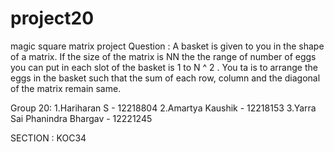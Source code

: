 # project20
magic square matrix project
Question : A basket is given to you in the shape of a matrix. If the size of the matrix is NN the the range of number of eggs you can put in each slot of the basket is 1 to N ^ 2 . You ta is to arrange the eggs in the basket such that the sum of each row, column and the diagonal of the matrix remain same.

Group 20:
1.Hariharan S - 12218804
2.Amartya Kaushik - 12218153
3.Yarra Sai Phanindra Bhargav - 12221245

SECTION : KOC34
